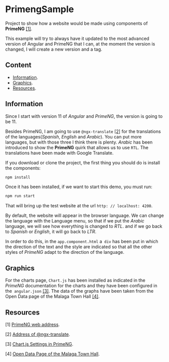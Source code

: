 # PrimengSample

Project to show how a website would be made using components of __PrimeNG__ [[1]](#resources).

This example will try to always have it updated to the most advanced version of Angular and PrimeNG that I can, at the moment the version is changed, I will create a new version and a tag.

## Content

* [Information](#information).
* [Graphics](#graphics).
* [Resources](#resources).

## Information

Since I start with version 11 of _Angular_ and _PrimeNG_, the version is going to be 11.

Besides PrimeNG, I am going to use `@ngx-translate` [[2]](#resources) for the translations of the languages ​​(_Spanish_, _English_ and _Arabic_). You can put more languages, but with those three I think there is plenty. _Arabic_ has been introduced to show the **PrimeNG** quirk that allows us to use `RTL`. The translations have been made with Google Translate.

If you download or clone the project, the first thing you should do is install the components:

```bash
npm install
```

Once it has been installed, if we want to start this demo, you must run:

```bash
npm run start
```

That will bring up the test website at the url `http: // localhost: 4200`.

By default, the website will appear in the browser language. We can change the language with the Language menu, so that if we put the _Arabic_ language, we will see how everything is changed to _RTL_. and if we go back to _Spanish_ or _English_, it will go back to _LTR_.

In order to do this, in the `app.component.html` a` div` has been put in which the direction of the text and the style are indicated so that all the other styles of _PrimeNG_ adapt to the direction of the language.

## Graphics

For the charts page, `Chart.js` has been installed as indicated in the _PrimeNG_ documentation for the charts and they have been configured in the` angular.json` [[3]](#resources). The data of the graphs have been taken from the Open Data page of the Malaga Town Hall [[4]](#resources).


## Resources
[1] [PrimeNG web address](https://www.primefaces.org/primeng/).

[2] [Address of @ngx-translate](http://www.ngx-translate.com/).

[3] [Chart.js Settings in PrimeNG](https://www.primefaces.org/primeng/showcase/#/chart).

[4] [Open Data Page of the Malaga Town Hall](http://datosabierto.malaga.eu/).
